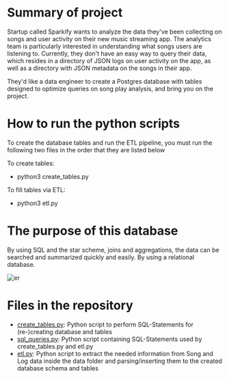 # Summary of project
Startup called Sparkify wants to analyze the data they've been collecting on songs and user activity on their new music streaming app. The analytics team is particularly interested in understanding what songs users are listening to. Currently, they don't have an easy way to query their data, which resides in a directory of JSON logs on user activity on the app, as well as a directory with JSON metadata on the songs in their app.

They'd like a data engineer to create a Postgres database with tables designed to optimize queries on song play analysis, and bring you on the project.

# How to run the python scripts
To create the database tables and run the ETL pipeline, you must run the following two files in the order that they are listed below

To create tables:
* python3 create_tables.py

To fill tables via ETL:
* python3 etl.py

# The purpose of this database
By using SQL and the star scheme, joins and aggregations, the data can be searched and summarized quickly and easily. By using a relational database.

![er](https://udacity-reviews-uploads.s3.us-west-2.amazonaws.com/_attachments/33760/1596767636/Song_ERD.png)

# Files in the repository
* [create_tables.py](\create_tables.py): Python script to perform SQL-Statements for (re-)creating database and tables
* [sql_queries.py](\sql_queries.py): Python script containing SQL-Statements used by create_tables.py and etl.py
* [etl.py](\etl.py): Python script to extract the needed information from Song and Log data inside the data folder and parsing/inserting them to the created database schema and tables
